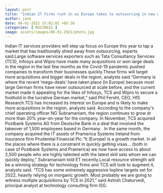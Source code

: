 ```yaml
---
layout: post
title: "Indian IT Firms rush in as Europe takes to outsourcing in new normal"
author: jane 
date: 06-01-2021 15:02:01 +05:30 
categories: [ BUSINESS ] 
image: assets/images/06-01-2021/photo.jpg
---
```

Indian IT services providers will step up focus on Europe this year to tap a market that has traditionally shied away from outsourcing, experts said.Large software services exporters such as Tata Consultancy Services (TCS), Infosys and Wipro have made many acquisitions or won large deals in the region in the last few months as the Covid-19 pandemic pushed companies to transform their businesses quickly.These firms will target more acquisitions and bigger deals in the region, analysts said.“Germany is where the recent ‘mega-deals’ have taken place (in Europe) because most large German firms have never outsourced at scale before, and the current market made it appealing for the likes of Infosys, TCS and Wipro to secure a foothold in the lucrative German market,” said Phil Fersht, CEO, HfS Research.TCS has increased its interest on Europe and is likely to make more acquisitions in the region, analysts said. According to the company's chief operating officer NG Subramaniam, the region continues to grow at more than 20% year-on-year for the company. In November, TCS acquired Postbank Systems AG from Deutsche Bank in a deal that involved the takeover of 1,500 employees based in Germany . In the same month, the company acquired the IT assets of Pramerica Systems Ireland from insurance firm Prudential Financial Plc.“It (Europe) is a growth market. In all the places where there is a constraint in quickly getting visas… (both in case of Postbank Systems and Pramerica) we now have access to about 2,500 people who are highly talented with the latest skill sets whom we can quickly deploy,” Subramaniam told ET recently.Local resource strength will be a winning strategy for technology firms and TCS will look to augment it, analysts said. “TCS has some extremely aggressive topline targets set for 2022, heavily relying on inorganic growth. Most probably we are going to witness multiple acquisitions by TCS in 2021,” said Ashish Chaturvedi, principal analyst at technology consulting firm ISG.